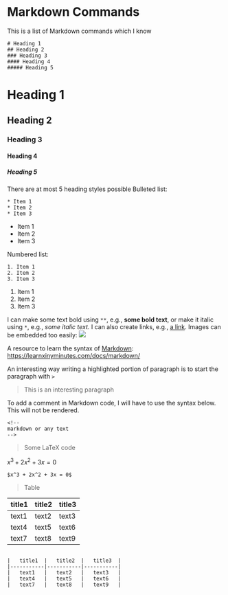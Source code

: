# Markdown Commands
This is a list of Markdown commands which I know
```
# Heading 1
## Heading 2
### Heading 3
#### Heading 4
##### Heading 5
```
# Heading 1
## Heading 2
### Heading 3
#### Heading 4
##### Heading 5
There are at most 5 heading styles possible
Bulleted list:
```
* Item 1
* Item 2
* Item 3
```
* Item 1
* Item 2
* Item 3

Numbered list:
```
1. Item 1
2. Item 2
3. Item 3
```
1. Item 1
2. Item 2
3. Item 3

I can make some text bold using `**`, e.g., **some bold text**, or make it italic using `*`, e.g., *some italic text.* I can also create links, e.g., [a link](https://jovian.ai). Images can be embedded too easily:
![](https://i.imgur.com/3gjZMYK.png)

A resource to learn the syntax of [Markdown](https://learnxinyminutes.com/docs/markdown/): https://learnxinyminutes.com/docs/markdown/

An interesting way writing a highlighted portion of paragraph is to start the paragraph with `> ` 

> This is an interesting paragraph

To add a comment in Markdown code, I will have to use the syntax below. This will not be rendered.

```
<!--
markdown or any text
-->
```

> Some LaTeX code

$x^3 + 2x^2 + 3x = 0$

```
$x^3 + 2x^2 + 3x = 0$
```

> Table

|   title1  |   title2  |   title3  |
|-----------|-----------|-----------|
|   text1   |   text2   |   text3   |
|   text4   |   text5   |   text6   |
|   text7   |   text8   |   text9   |

```

|   title1  |   title2  |   title3  |
|-----------|-----------|-----------|
|   text1   |   text2   |   text3   |
|   text4   |   text5   |   text6   |
|   text7   |   text8   |   text9   |

```
